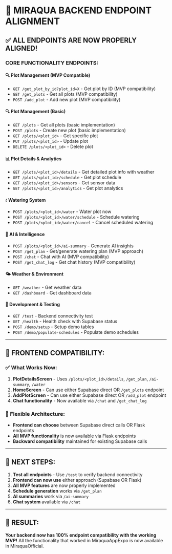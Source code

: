 # 🎯 MIRAQUA BACKEND ENDPOINT ALIGNMENT

## ✅ **ALL ENDPOINTS ARE NOW PROPERLY ALIGNED!**

### **CORE FUNCTIONALITY ENDPOINTS:**

#### **🔍 Plot Management (MVP Compatible)**
- `GET /get_plot_by_id?plot_id=X` - Get plot by ID (MVP compatibility)
- `GET /get_plots` - Get all plots (MVP compatibility)
- `POST /add_plot` - Add new plot (MVP compatibility)

#### **🔍 Plot Management (Basic)**
- `GET /plots` - Get all plots (basic implementation)
- `POST /plots` - Create new plot (basic implementation)
- `GET /plots/<plot_id>` - Get specific plot
- `PUT /plots/<plot_id>` - Update plot
- `DELETE /plots/<plot_id>` - Delete plot

#### **📊 Plot Details & Analytics**
- `GET /plots/<plot_id>/details` - Get detailed plot info with weather
- `GET /plots/<plot_id>/schedule` - Get plot schedule
- `GET /plots/<plot_id>/sensors` - Get sensor data
- `GET /plots/<plot_id>/analytics` - Get plot analytics

#### **💧 Watering System**
- `POST /plots/<plot_id>/water` - Water plot now
- `POST /plots/<plot_id>/water/schedule` - Schedule watering
- `POST /plots/<plot_id>/water/cancel` - Cancel scheduled watering

#### **🤖 AI & Intelligence**
- `POST /plots/<plot_id>/ai-summary` - Generate AI insights
- `POST /get_plan` - Get/generate watering plan (MVP approach)
- `POST /chat` - Chat with AI (MVP compatibility)
- `POST /get_chat_log` - Get chat history (MVP compatibility)

#### **🌤️ Weather & Environment**
- `GET /weather` - Get weather data
- `GET /dashboard` - Get dashboard data

#### **🧪 Development & Testing**
- `GET /test` - Backend connectivity test
- `GET /health` - Health check with Supabase status
- `POST /demo/setup` - Setup demo tables
- `POST /demo/populate-schedules` - Populate demo schedules

---

## 🎯 **FRONTEND COMPATIBILITY:**

### **✅ What Works Now:**
1. **PlotDetailsScreen** - Uses `/plots/<plot_id>/details`, `/get_plan`, `/ai-summary`, `/water`
2. **HomeScreen** - Can use either Supabase direct OR `/get_plots` endpoint
3. **AddPlotScreen** - Can use either Supabase direct OR `/add_plot` endpoint
4. **Chat functionality** - Now available via `/chat` and `/get_chat_log`

### **🔄 Flexible Architecture:**
- **Frontend can choose** between Supabase direct calls OR Flask endpoints
- **All MVP functionality** is now available via Flask endpoints
- **Backward compatibility** maintained for existing Supabase calls

---

## 🚀 **NEXT STEPS:**

1. **Test all endpoints** - Use `/test` to verify backend connectivity
2. **Frontend can now use** either approach (Supabase OR Flask)
3. **All MVP features** are now properly implemented
4. **Schedule generation** works via `/get_plan`
5. **AI summaries** work via `/ai-summary`
6. **Chat system** available via `/chat`

---

## 🎉 **RESULT:**
**Your backend now has 100% endpoint compatibility with the working MVP!**
All the functionality that worked in MiraquaAppExpo is now available in MiraquaOfficial.
